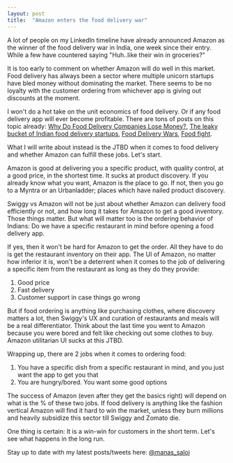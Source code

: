```yaml
---
layout: post
title:  "Amazon enters the food delivery war"
---
```


A lot of people on my LinkedIn timeline have already announced Amazon as the winner of the food delivery war in India, one week since their entry. While a few have countered saying "Huh..like their win in groceries?"

It is too early to comment on whether Amazon will do well in this market. Food delivery has always been a sector where multiple unicorn startups have bled money without dominating the market. There seems to be no loyalty with the customer ordering from whichever app is giving out discounts at the moment.

I won't do a hot take on the unit economics of food delivery. Or if any food delivery app will ever become profitable. There are tons of posts on this topic already: [Why Do Food Delivery Companies Lose Money?](https://nymag.com/intelligencer/amp/2020/05/why-do-food-delivery-companies-lose-money.html), [The leaky bucket of Indian food delivery startups](https://factordaily.com/the-economics-of-food-delivery/), [Food Delivery Wars](https://medium.com/@sarahtavel/food-delivery-wars-3-takeaways-from-the-ubereats-postmates-grubhub-doordash-ecosystem-how-it-bda13a059430), [Food fight](https://firehose.substack.com/p/drinking-from-the-firehose-140-food-19-09-23).

What I will write about instead is the JTBD when it comes to food delivery and whether Amazon can fulfill these jobs. Let's start.

Amazon is good at delivering you a specific product, with quality control, at a good price, in the shortest time. It sucks at product discovery. If you already know what you want, Amazon is the place to go. If not, then you go to a Myntra or an Urbanladder; places which have nailed product discovery.

Swiggy vs Amazon will not be just about whether Amazon can delivery food efficiently or not, and how long it takes for Amazon to get a good inventory. Those things matter. But what will matter too is the ordering behavior of Indians: Do we have a specific restaurant in mind before opening a food delivery app.

If yes, then it won't be hard for Amazon to get the order. All they have to do is get the restaurant inventory on their app. The UI of Amazon, no matter how inferior it is, won't be a deterrent when it comes to the job of delivering a specific item from the restaurant as long as they do they provide:
1. Good price
2. Fast delivery
3. Customer support in case things go wrong

But if food ordering is anything like purchasing clothes, where discovery matters a lot, then Swiggy's UX and curation of restaurants and meals will be a real differentiator. Think about the last time you went to Amazon because you were bored and felt like checking out some clothes to buy. Amazon utilitarian UI sucks at this JTBD.

Wrapping up, there are 2 jobs when it comes to ordering food:

1. You have a specific dish from a specific restaurant in mind, and you just want the app to get you that
2. You are hungry/bored. You want some good options

The success of Amazon (even after they get the basics right) will depend on what is the % of these two jobs. If food delivery is anything like the fashion vertical Amazon will find it hard to win the market, unless they burn millions and heavily subsidize this sector till Swiggy and Zomato die.

One thing is certain: It is a win-win for customers in the short term. Let's see what happens in the long run.

Stay up to date with my latest posts/tweets here: [@manas_saloi](http://twitter.com/manas_saloi)
